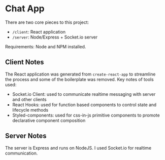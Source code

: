 # Chat App

There are two core pieces to this project:

- `/client`: React application
- `/server`: Node/Express + Socket.io server

Requirements: Node and NPM installed.

## Client Notes

The React application was generated from `create-react-app` to streamline the process and some of the boilerplate was removed. Key notes of tools used:

- Socket.io Client: used to communicate realtime messaging with server and other clients
- React Hooks: used for function based components to control state and lifecycle methods
- Styled-components: used for css-in-js primitive components to promote declarative component composition

## Server Notes

The server is Express and runs on NodeJS. I used Socket.io for realtime communication.

